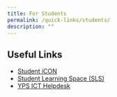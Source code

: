 ```yaml
---
title: For Students
permalink: /quick-links/students/
description: ""
---
```


## Useful Links
* [Student iCON](https://workspace.google.com/dashboard)
* [Student Learning Space (SLS)](https://learning.moe.edu.sg/)
* [YPS ICT Helpdesk](https://go.gov.sg/ypshelpdesk)